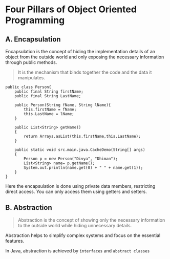 # Four Pillars of Object Oriented Programming



## A. Encapsulation

Encapsulation is the concept of hiding the implementation details of an object from the outside world and only exposing the necessary information through public methods.

>It is the mechanism that binds together the code and the data it manipulates. 


```
public class Person{
    public final String firstName;
    public final String LastName;

    public Person(String fName, String lName){
        this.firstName = fName;
        this.LastName = lName;
    }

    public List<String> getName()
    {
        return Arrays.asList(this.firstName,this.LastName);
    }

    public static void src.main.java.CacheDemo(String[] args)
    {
        Person p = new Person("Divya", "Dhiman");
        List<String> name= p.getName();
        System.out.println(name.get(0) + " " + name.get(1));
    }
}
```

Here the encapsulation is done using private data members, restricting direct access.
You can only access them using getters and setters.


## B. Abstraction

> Abstraction is the concept of showing only the necessary information to the outside world while hiding unnecessary details.

Abstraction helps to simplify complex systems and focus on the essential features.

In Java, abstraction is achieved by ```interfaces``` and ```abstract classes```